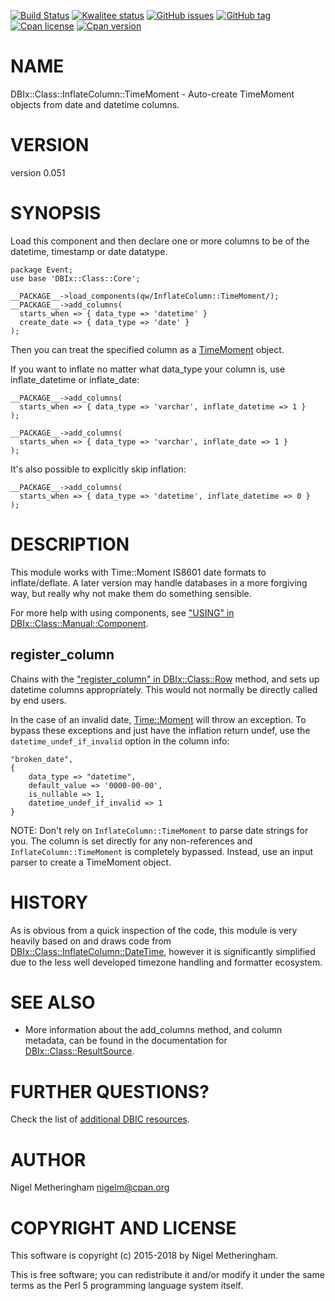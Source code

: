 [![Build Status](https://travis-ci.org/nigelm/dbix-class-inflatecolumn-timemoment.svg?branch=master)](https://travis-ci.org/nigelm/dbix-class-inflatecolumn-timemoment)
[![Kwalitee status](http://cpants.cpanauthors.org/dist/DBIx-Class-InflateColumn-TimeMoment.png)](http://cpants.charsbar.org/dist/overview/DBIx-Class-InflateColumn-TimeMoment)
[![GitHub issues](https://img.shields.io/github/issues/nigelm/dbix-class-inflatecolumn-timemoment.svg)](https://github.com/nigelm/dbix-class-inflatecolumn-timemoment/issues)
[![GitHub tag](https://img.shields.io/github/tag/nigelm/dbix-class-inflatecolumn-timemoment.svg)]()
[![Cpan license](https://img.shields.io/cpan/l/DBIx-Class-InflateColumn-TimeMoment.svg)](https://metacpan.org/release/DBIx-Class-InflateColumn-TimeMoment)
[![Cpan version](https://img.shields.io/cpan/v/DBIx-Class-InflateColumn-TimeMoment.svg)](https://metacpan.org/release/DBIx-Class-InflateColumn-TimeMoment)

# NAME

DBIx::Class::InflateColumn::TimeMoment - Auto-create TimeMoment objects from date and datetime columns.

# VERSION

version 0.051

# SYNOPSIS

Load this component and then declare one or more columns to be of the datetime,
timestamp or date datatype.

    package Event;
    use base 'DBIx::Class::Core';

    __PACKAGE__->load_components(qw/InflateColumn::TimeMoment/);
    __PACKAGE__->add_columns(
      starts_when => { data_type => 'datetime' }
      create_date => { data_type => 'date' }
    );

Then you can treat the specified column as a [TimeMoment](https://metacpan.org/pod/TimeMoment) object.

If you want to inflate no matter what data\_type your column is, use
inflate\_datetime or inflate\_date:

    __PACKAGE__->add_columns(
      starts_when => { data_type => 'varchar', inflate_datetime => 1 }
    );

    __PACKAGE__->add_columns(
      starts_when => { data_type => 'varchar', inflate_date => 1 }
    );

It's also possible to explicitly skip inflation:

    __PACKAGE__->add_columns(
      starts_when => { data_type => 'datetime', inflate_datetime => 0 }
    );

# DESCRIPTION

This module works with Time::Moment IS8601 date formats to inflate/deflate.  A
later version may handle databases in a more forgiving way, but really why not
make them do something sensible.

For more help with using components, see
["USING" in DBIx::Class::Manual::Component](https://metacpan.org/pod/DBIx::Class::Manual::Component#USING).

## register\_column

Chains with the ["register\_column" in DBIx::Class::Row](https://metacpan.org/pod/DBIx::Class::Row#register_column) method, and sets up
datetime columns appropriately.  This would not normally be directly called by
end users.

In the case of an invalid date, [Time::Moment](https://metacpan.org/pod/Time::Moment) will throw an exception.  To
bypass these exceptions and just have the inflation return undef, use the
`datetime_undef_if_invalid` option in the column info:

    "broken_date",
    {
        data_type => "datetime",
        default_value => '0000-00-00',
        is_nullable => 1,
        datetime_undef_if_invalid => 1
    }

NOTE: Don't rely on `InflateColumn::TimeMoment` to parse date strings for you.
The column is set directly for any non-references and
`InflateColumn::TimeMoment` is completely bypassed.  Instead, use an input
parser to create a TimeMoment object.

# HISTORY

As is obvious from a quick inspection of the code, this module is very heavily
based on and draws code from [DBIx::Class::InflateColumn::DateTime](https://metacpan.org/pod/DBIx::Class::InflateColumn::DateTime), however
it is significantly simplified due to the less well developed timezone handling
and formatter ecosystem.

# SEE ALSO

- More information about the add\_columns method, and column metadata,
      can be found in the documentation for [DBIx::Class::ResultSource](https://metacpan.org/pod/DBIx::Class::ResultSource).

# FURTHER QUESTIONS?

Check the list of [additional DBIC resources](https://metacpan.org/pod/DBIx::Class#GETTING-HELP-SUPPORT).

# AUTHOR

Nigel Metheringham <nigelm@cpan.org>

# COPYRIGHT AND LICENSE

This software is copyright (c) 2015-2018 by Nigel Metheringham.

This is free software; you can redistribute it and/or modify it under
the same terms as the Perl 5 programming language system itself.
